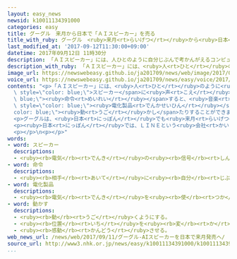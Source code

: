 ```yaml
---
layout: easy_news
newsid: k10011134391000
categories: easy
title: グーグル　来月から日本で「ＡＩスピーカー」を売る
title_with_ruby: グーグル　<ruby>来月<rt>らいげつ</rt></ruby>から<ruby>日本<rt>にっぽん</rt></ruby>で「ＡＩスピーカー」を<ruby>売<rt>う</rt></ruby>る
last_modified_at: '2017-09-12T11:30:00+09:00'
datetime: 2017年09月12日 11時30分
description: 「ＡＩスピーカー」には、人ひとのように自分じぶんで考かんがえるコンピューターの人工知能じんこうちのうが入はいっています。
description_with_ruby: 「ＡＩスピーカー」には、<ruby>人<rt>ひと</rt></ruby>のように<ruby>自分<rt>じぶん</rt></ruby>で<ruby>考<rt>かんが</rt></ruby>えるコンピューターの<ruby>人工知能<rt>じんこうちのう</rt></ruby>が<ruby>入<rt>はい</rt></ruby>っています。
image_url: https://newswebeasy.github.io/ja201709/news/web/image/2017/09/12/k10011134391000.jpg
voice_url: https://newswebeasy.github.io/ja201709/news/easy/voice/2017/09/12/k10011134391000.mp3
contents: "<p>「ＡＩスピーカー」には、<ruby>人<rt>ひと</rt></ruby>のように<ruby>自分<rt>じぶん</rt></ruby>で<ruby>考<rt>かんが</rt></ruby>えるコンピューターの<ruby>人工知能<rt>じんこうちのう</rt></ruby>が<ruby>入<rt>はい</rt></ruby>っています。<ruby>人<rt>ひと</rt></ruby>がこの<span\
  \ style=\"color: blue;\">スピーカー</span>に<ruby>声<rt>こえ</rt></ruby>で<span style=\"color:\
  \ blue;\"><ruby>命令<rt>めいれい</rt></ruby></span>すると、<ruby>音楽<rt>おんがく</rt></ruby>やニュースを<ruby>聞<rt>き</rt></ruby>いたり、<span\
  \ style=\"color: blue;\"><ruby>電化製品<rt>でんかせいひん</rt></ruby></span>を<span style=\"\
  color: blue;\"><ruby>動<rt>うご</rt></ruby>かし</span>たりすることができます。アメリカでは、アマゾンやグーグルなどがＡＩスピーカーを<ruby>売<rt>う</rt></ruby>っています。</p>\n\
  <p>グーグルは、<ruby>日本<rt>にっぽん</rt></ruby>でも<ruby>来月<rt>らいげつ</rt></ruby>からＡＩスピーカーを<ruby>売<rt>う</rt></ruby>ることにしました。<ruby>去年<rt>きょねん</rt></ruby>１１<ruby>月<rt>がつ</rt></ruby>からアメリカで<ruby>売<rt>う</rt></ruby>っている「グーグル・ホーム」というＡＩスピーカーを<ruby>日本語<rt>にほんご</rt></ruby>で<ruby>使<rt>つか</rt></ruby>うことができるようにして<ruby>売<rt>う</rt></ruby>ります。</p>\n\
  <p><ruby>日本<rt>にっぽん</rt></ruby>では、ＬＩＮＥという<ruby>会社<rt>かいしゃ</rt></ruby>が、<ruby>簡単<rt>かんたん</rt></ruby>なことができるＡＩスピーカーを<ruby>先月<rt>せんげつ</rt></ruby>から<ruby>売<rt>う</rt></ruby>っています。<ruby>将来<rt>しょうらい</rt></ruby>は<ruby>日本<rt>にっぽん</rt></ruby>でも、<ruby>多<rt>おお</rt></ruby>くの<ruby>会社<rt>かいしゃ</rt></ruby>がＡＩスピーカーを<ruby>売<rt>う</rt></ruby>ることになりそうです。</p>\n\
  <p></p>\n<p></p>"
words:
- word: スピーカー
  descriptions:
  - <ruby><rb>電気</rb><rt>でんき</rt></ruby>の<ruby><rb>信号</rb><rt>しんごう</rt></ruby>を、<ruby><rb>音声</rb><rt>おんせい</rt></ruby>に<ruby><rb>変</rb><rt>か</rt></ruby>えて<ruby><rb>聞</rb><rt>き</rt></ruby>かせるための<ruby><rb>器械</rb><rt>きかい</rt></ruby>。
- word: 命令
  descriptions:
  - <ruby><rb>相手</rb><rt>あいて</rt></ruby>に<ruby><rb>自分</rb><rt>じぶん</rt></ruby>の<ruby><rb>考</rb><rt>かんが</rt></ruby>えや<ruby><rb>仕事</rb><rt>しごと</rt></ruby>などを<ruby><rb>言</rb><rt>い</rt></ruby>いつけること。<ruby><rb>言</rb><rt>い</rt></ruby>いつけ。
- word: 電化製品
  descriptions:
  - <ruby><rb>電気</rb><rt>でんき</rt></ruby>を<ruby><rb>使</rb><rt>つか</rt></ruby>って、はたらかせる<ruby><rb>機械</rb><rt>きかい</rt></ruby>。<ruby><rb>電気冷蔵庫</rb><rt>でんきれいぞうこ</rt></ruby>・<ruby><rb>電気洗濯機</rb><rt>でんきせんたくき</rt></ruby>など。
- word: 動かす
  descriptions:
  - <ruby><rb>動</rb><rt>うご</rt></ruby>くようにする。
  - <ruby><rb>位置</rb><rt>いち</rt></ruby>を<ruby><rb>変</rb><rt>か</rt></ruby>える。
  - <ruby><rb>感動</rb><rt>かんどう</rt></ruby>させる。
web_news_url: /news/web/2017/09/11/グーグル-AIスピーカーを日本で来月発売へ/
source_url: http://www3.nhk.or.jp/news/easy/k10011134391000/k10011134391000.html
...
```


